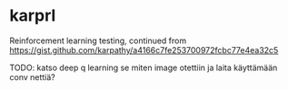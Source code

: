 # karprl
Reinforcement learning testing, continued from 
https://gist.github.com/karpathy/a4166c7fe253700972fcbc77e4ea32c5

TODO: katso deep q learning se miten image otettiin ja laita käyttämään conv nettiä?
